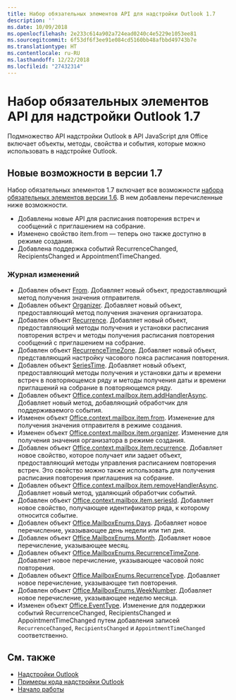 ```yaml
---
title: Набор обязательных элементов API для надстройки Outlook 1.7
description: ''
ms.date: 10/09/2018
ms.openlocfilehash: 2e233c614a902a724ead0240c4e5229e1053ee81
ms.sourcegitcommit: 6f53df6f3ee91e084cd5160bb48afbbd49743b7e
ms.translationtype: HT
ms.contentlocale: ru-RU
ms.lasthandoff: 12/22/2018
ms.locfileid: "27432314"
---
```

# <a name="outlook-add-in-api-requirement-set-17"></a>Набор обязательных элементов API для надстройки Outlook 1.7

Подмножество API надстройки Outlook в API JavaScript для Office включает объекты, методы, свойства и события, которые можно использовать в надстройке Outlook.

## <a name="whats-new-in-17"></a>Новые возможности в версии 1.7

Набор обязательных элементов 1.7 включает все возможности [набора обязательных элементов версии 1.6](../requirement-set-1.6/outlook-requirement-set-1.6.md). В нем добавлены перечисленные ниже возможности.

- Добавлены новые API для расписания повторения встреч и сообщений с приглашением на собрание.
- Изменено свойство item.from — теперь оно также доступно в режиме создания.
- Добавлена поддержка событий RecurrenceChanged, RecipientsChanged и AppointmentTimeChanged.

### <a name="change-log"></a>Журнал изменений

- Добавлен объект [From](/javascript/api/outlook_1_7/office.from). Добавляет новый объект, предоставляющий метод получения значения отправителя.
- Добавлен объект [Organizer](/javascript/api/outlook_1_7/office.organizer). Добавляет новый объект, предоставляющий метод получения значения организатора.
- Добавлен объект [Recurrence](/javascript/api/outlook_1_7/office.recurrence). Добавляет новый объект, предоставляющий методы получения и установки расписания повторения встреч и методы получения расписания повторения сообщений с приглашением на собрание.
- Добавлен объект [RecurrenceTimeZone](/javascript/api/outlook_1_7/office.recurrencetimezone). Добавляет новый объект, представляющий настройку часового пояса расписания повторения.
- Добавлен объект [SeriesTime](/javascript/api/outlook_1_7/office.seriestime). Добавляет новый объект, предоставляющий методы получения и установки даты и времени встреч в повторяющемся ряду и методы получения даты и времени приглашений на собрание в повторяющемся ряду.
- Добавлен объект [Office.context.mailbox.item.addHandlerAsync](office.context.mailbox.item.md#addhandlerasynceventtype-handler-options-callback). Добавляет новый метод, добавляющий обработчик для поддерживаемого события.
- Изменен объект [Office.context.mailbox.item.from](office.context.mailbox.item.md#from-emailaddressdetailsjavascriptapioutlook17officeemailaddressdetailsfromjavascriptapioutlook17officefrom). Изменение для получения значения отправителя в режиме создания.
- Изменен объект [Office.context.mailbox.item.organizer](office.context.mailbox.item.md#organizer-emailaddressdetailsjavascriptapioutlook17officeemailaddressdetailsorganizerjavascriptapioutlook17officeorganizer). Изменение для получения значения организатора в режиме создания.
- Добавлен объект [Office.context.mailbox.item.recurrence](office.context.mailbox.item.md#nullable-recurrence-recurrencejavascriptapioutlook17officerecurrence). Добавляет новое свойство, которое получает или задает объект, предоставляющий методы управления расписанием повторения встреч. Это свойство можно также использовать для получения расписания повторения приглашения на собрание.
- Добавлен объект [Office.context.mailbox.item.removeHandlerAsync](office.context.mailbox.item.md#removehandlerasynceventtype-handler-options-callback). Добавляет новый метод, удаляющий обработчик событий.
- Добавлен объект [Office.context.mailbox.item.seriesId](office.context.mailbox.item.md#nullable-seriesid-string). Добавляет новое свойство, получающее идентификатор ряда, к которому относится событие.
- Добавлен объект [Office.MailboxEnums.Days](/javascript/api/outlook_1_7/office.mailboxenums.days). Добавляет новое перечисление, указывающее день недели или тип дня.
- Добавлен объект [Office.MailboxEnums.Month](/javascript/api/outlook_1_7/office.mailboxenums.month). Добавляет новое перечисление, указывающее месяц.
- Добавлен объект [Office.MailboxEnums.RecurrenceTimeZone](/javascript/api/outlook_1_7/office.mailboxenums.recurrencetimezone). Добавляет новое перечисление, указывающее часовой пояс повторения.
- Добавлен объект [Office.MailboxEnums.RecurrenceType](/javascript/api/outlook_1_7/office.mailboxenums.recurrencetype). Добавляет новое перечисление, указывающее тип повторения.
- Добавлен объект [ Office.MailboxEnums.WeekNumber](/javascript/api/outlook_1_7/office.mailboxenums.weeknumber). Добавляет новое перечисление, указывающее неделю месяца.
- Изменен объект [Office.EventType](/javascript/api/office/office.eventtype). Изменение для поддержки событий RecurrenceChanged, RecipientsChanged и AppointmentTimeChanged путем добавления записей `RecurrenceChanged`, `RecipientsChanged` и `AppointmentTimeChanged` соответственно.

## <a name="see-also"></a>См. также

- [Надстройки Outlook](https://docs.microsoft.com/outlook/add-ins/)
- [Примеры кода надстройки Outlook](https://developer.microsoft.com/outlook/gallery/?filterBy=Outlook,Samples,Add-ins)
- [Начало работы](https://docs.microsoft.com/outlook/add-ins/quick-start)